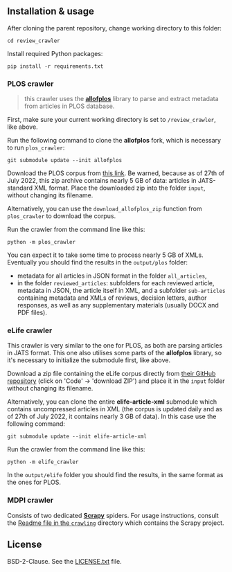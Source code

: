 
## Installation & usage

After cloning the parent repository, change working directory to this folder:

```cd review_crawler```

Install required Python packages:

```pip install -r requirements.txt```

### PLOS crawler
> this crawler uses the [__allofplos__](https://doi.org/10.25080/Majora-4af1f417-009) library to parse and extract metadata from articles in PLOS database.

First, make sure your current working directory is set to `/review_crawler`, like above. 

Run the following command to clone the __allofplos__ fork, which is necessary to run `plos_crawler`:

```git submodule update --init allofplos```

Download the PLOS corpus from [this link](https://drive.google.com/a/plos.org/uc?id=0B_JDnoghFeEKLTlJT09IckMwOFk). Be warned, because as of 27th of July 2022, this zip archive contains nearly 5 GB of data: articles in JATS-standard XML format. Place the downloaded zip into the folder `input`, without changing its filename. 

Alternatively, you can use the `download_allofplos_zip` function from `plos_crawler` to download the corpus.

Run the crawler from the command line like this:

```python -m plos_crawler```

You can expect it to take some time to process nearly 5 GB of XMLs. Eventually you should find the results in the `output/plos` folder:
-  metadata for all articles in JSON format in the folder `all_articles`, 
- in the folder `reviewed_articles`: subfolders for each reviewed article, metadata in JSON, the article itself in XML, and a subfolder `sub-articles` containing metadata and XMLs of reviews, decision letters, author responses, as well as any supplementary materials (usually DOCX and PDF files).

### eLife crawler

This crawler is very similar to the one for PLOS, as both are parsing articles in JATS format. This one also utilises some parts of the __allofplos__ library, so it's necessary to initialize the submodule first, like above.

Download a zip file containing the eLife corpus directly from [their GitHub repository](https://github.com/elifesciences/elife-article-xml) (click on 'Code' -> 'download ZIP') and place it in the `input` folder without changing its filename.

Alternatively, you can clone the entire __elife-article-xml__ submodule which contains uncompressed articles in XML (the corpus is updated daily and as of 27th of July 2022, it contains nearly 3 GB of data). In this case use the following command:

```git submodule update --init elife-article-xml```

Run the crawler from the command line like this:

```python -m elife_crawler```

In the `output/elife` folder you should find the results, in the same format as the ones for PLOS.

### MDPI crawler

Consists of two dedicated [__Scrapy__](https://scrapy.org) spiders. For usage instructions, consult the [Readme file in the `crawling`](crawling/) directory which contains the Scrapy project. 

## License

BSD-2-Clause. See the [LICENSE.txt](/review_crawler/LICENSE.txt) file.
